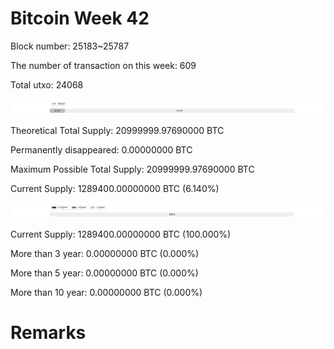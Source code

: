# Bitcoin Week 42

Block number: 25183~25787

The number of transaction on this week: 609

Total utxo: 24068

![](../images/mined_week42.png)

Theoretical Total Supply: 20999999.97690000 BTC

Permanently disappeared: 0.00000000 BTC

Maximum Possible Total Supply: 20999999.97690000 BTC

Current Supply: 1289400.00000000 BTC (6.140%)

![](../images/year_week42.png)


Current Supply: 1289400.00000000 BTC (100.000%)

More than 3 year: 0.00000000 BTC (0.000%)

More than 5 year: 0.00000000 BTC (0.000%)

More than 10 year: 0.00000000 BTC (0.000%)

# Remarks

